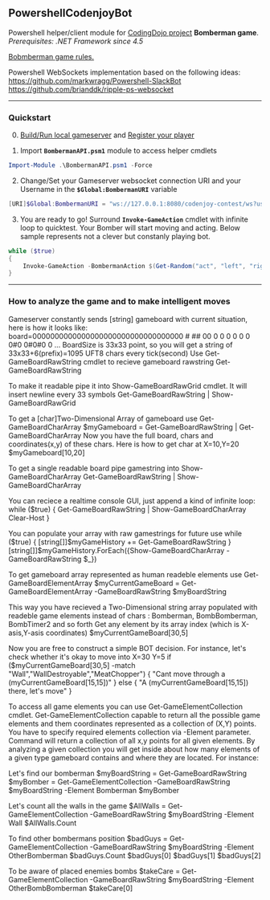 ## PowershellCodenjoyBot
Powershell helper/client module for 
[CodingDojo project](https://github.com/codenjoyme/codenjoy/tree/master/CodingDojo/) **Bomberman game**.  
*Prerequisites: .NET Framework since 4.5*

[Bobmberman game rules.](https://github.com/codenjoyme/codenjoy/blob/master/CodingDojo/games/bomberman/src/main/webapp/resources/help/bomberman.html)

Powershell WebSockets implementation based on the following ideas:  
https://github.com/markwragg/Powershell-SlackBot  
https://github.com/brianddk/ripple-ps-websocket  

---------------
### Quickstart

0. [Build/Run local gameserver](https://github.com/codenjoyme/codenjoy/tree/master/CodingDojo/) and [Register your player](http://127.0.0.1:8080/codenjoy-contest/register)

1. Import **`BombermanAPI.psm1`** module to access helper cmdlets 
```powershell
Import-Module .\BombermanAPI.psm1 -Force
```

2. Change/Set your Gameserver websocket connection URI and your Username in the **`$Global:BombermanURI`** variable
```powershell
[URI]$Global:BombermanURI = "ws://127.0.0.1:8080/codenjoy-contest/ws?user=username@users.org"
```

3. You are ready to go! 
Surround **`Invoke-GameAction`** cmdlet with infinite loop to quicktest.
Your Bomber will start moving and acting.
Below sample represents not a clever but constanly playing bot.
```powershell
while ($true)
{
	Invoke-GameAction -BombermanAction $(Get-Random("act", "left", "right", "up", "down"))
}
```
---------------------
### How to analyze the game and to make intelligent moves

Gameserver constantly sends [string] gameboard with current situation, here is how it looks like:
board=0000000000000000000000000000000000                     #  ##     00 0 0 0 0 0 0 0#0 0#0#0 0 ...
BoardSize is 33x33 point, so you will get a string of 33x33+6(prefix)=1095 UFT8 chars every tick(second) 
Use Get-GameBoardRawString cmdlet to recieve gameboard rawstring
Get-GameBoardRawString

To make it readable pipe it into Show-GameBoardRawGrid cmdlet. It will insert newline every 33 symbols
Get-GameBoardRawString | Show-GameBoardRawGrid

To get a [char]Two-Dimensional Array of gameboard use Get-GameBoardCharArray
$myGameboard = Get-GameBoardRawString | Get-GameBoardCharArray
Now you have the full board, chars and coordinates(x,y) of these chars. Here is how to get char at X=10,Y=20
$myGameboard[10,20]

To get a single readable board pipe gamestring into Show-GameBoardCharArray
Get-GameBoardRawString | Show-GameBoardCharArray

You can reciece a realtime console GUI, just append a kind of infinite loop:
while ($true)
{
	Get-GameBoardRawString | Show-GameBoardCharArray
	Clear-Host
}

You can populate your array with raw gamestrings for future use
while ($true)
{
	[string[]]$myGameHistory += Get-GameBoardRawString
}
[string[]]$myGameHistory.ForEach({Show-GameBoardCharArray -GameBoardRawString $_})


To get gameboard array represented as human readeble elements use Get-GameBoardElementArray
$myCurrentGameBoard = Get-GameBoardElementArray -GameBoardRawString $myBoardString

This way you have recieved a Two-Dimensional string array populated with readeble game elements instead of chars :
Bomberman, BombBomberman, BombTimer2 and so forth
Get any element by its array index (which is X-asis,Y-asis coordinates)
$myCurrentGameBoard[30,5]

Now you are free to construct a simple BOT decision.
For instance, let's check whether it's okay to move into X=30 Y=5
if ($myCurrentGameBoard[30,5] -match "Wall","WallDestroyable","MeatChopper")
{
	"Cant move through a $($myCurrentGameBoard[15,15])"
}
else 
{
	"A $($myCurrentGameBoard[15,15]) there, let's move"
}

To access all game elements you can use Get-GameElementCollection cmdlet.
Get-GameElementCollection capable to return all the possible game elements and them coordinates represented as a collection of (X,Y) points.
You have to specify required elements collection via -Element parameter.
Command will return a collection of all x,y points for all given elements.
By analyzing a given collection you will get inside about how many elements of a given type gameboard contains and where they are located.
For instance:

Let's find our bomberman
$myBoardString = Get-GameBoardRawString 
$myBomber = Get-GameElementCollection -GameBoardRawString $myBoardString -Element Bomberman
$myBomber

Let's count all the walls in the game
$AllWalls = Get-GameElementCollection -GameBoardRawString $myBoardString -Element Wall
$AllWalls.Count

To find other bombermans position
$badGuys = Get-GameElementCollection -GameBoardRawString $myBoardString -Element OtherBomberman
$badGuys.Count
$badGuys[0]
$badGuys[1]
$badGuys[2]

To be aware of placed enemies bombs
$takeCare = Get-GameElementCollection -GameBoardRawString $myBoardString -Element OtherBombBomberman
$takeCare[0]
